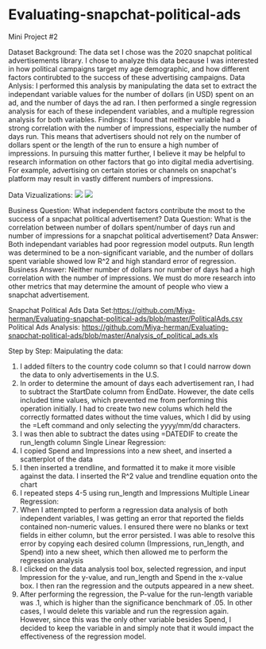 # Evaluating-snapchat-political-ads
Mini Project #2

Dataset Background: The data set I chose was the 2020 snapchat political advertisements library. I chose to analyze this data because I was interested in how political campaigns target my age demographic, and how different factors contirubted to the success of these advertising campaigns.
Data Anlysis: I performed this analysis by manipulating the data set to extract the independant variable values for the number of dollars (in USD) spent on an ad, and the number of days the ad ran. I then performed a single regression analysis for each of these independent variables, and a multiple regression analysis for both variables. 
Findings: I found that neither variable had a strong correlation with the number of impressions, especially the number of days run. This means that advertisers should not rely on the number of dollars spent or the length of the run to ensure a high number of impressions. In pursuing this matter further, I believe it may be helpful to research information on other factors that go into digital media advertising. For example, advertising on certain stories or channels on snapchat's platform may result in vastly different numbers of impressions. 

Data Vizualizations:
![](Screen%Shot%2020-02-28%at%11.34.20%AM.png)
![](Screen%Shot%2020-02-28%at%11.34.29%AM.png)

Business Question: What independent factors contribute the most to the success of a snpachat political advertisement?
Data Question: What is the correlation between number of dollars spent/number of days run and number of impressions for a snapchat political advertisement?
Data Answer: Both independant variables had poor regression model outputs. Run length was determined to be a non-significant variable, and the number of dollars spent variable showed low R^2 and high standard error of regression.
Business Answer: Neither number of dollars nor number of days had a high correlation with the number of impressions. We must do more research into other metrics that may determine the amount of people who view a snapchat advertisement.

Snapchat Political Ads Data Set:https://github.com/Miya-herman/Evaluating-snapchat-political-ads/blob/master/PoliticalAds.csv
Political Ads Analysis: https://github.com/Miya-herman/Evaluating-snapchat-political-ads/blob/master/Analysis_of_political_ads.xls

Step by Step:
Maipulating the data:
1) I added filters to the country code column so that I could narrow down the data to only advertisements in the U.S.
2) In order to determine the amount of days each advertisement ran, I had to subtract the StartDate column from EndDate. However, the date cells included time values, which prevented me from performing this operation initially. I had to create two new colums which held the correctly formatted dates without the time values, which I did by using the =Left command and only selecting the yyyy/mm/dd characters. 
3) I was then able to subtract the dates using =DATEDIF to create the run_length column
Single Linear Regression:
4) I copied Spend and Impressions into a new sheet, and inserted a scatterplot of the data
5) I then inserted a trendline, and formatted it to make it more visible against the data. I inserted the R^2 value and trendline equation onto the chart
6) I repeated steps 4-5 using run_length and Impressions
Multiple Linear Regression:
7) When I attempted to perform a regression data analysis of both independent variables, I was getting an error that reported the fields contained non-numeric values. I ensured there were no blanks or text fields in either column, but the error persisted. I was able to resolve this error by copying each desired column (Impressions, run_length, and Spend) into a new sheet, which then allowed me to perform the regression analysis
8) I clicked on the data analysis tool box, selected regression, and input Impression for the y-value, and run_length and Spend in the x-value box. I then ran the regression and the outputs appeared in a new sheet.
9) After performing the regression, the P-value for the run-length variable was .1, which is higher than the significance benchmark of .05. In other cases, I would delete this variable and run the regression again. However, since this was the only other variable besides Spend, I decided to keep the variable in and simply note that it would impact the effectiveness of the regression model. 
